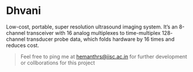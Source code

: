 # Dhvani
Low-cost, portable, super resolution ultrasound imaging system. It’s an 8-channel transceiver with 16 analog multiplexes to time-multiplex 128-
channel transducer probe data, which folds hardware by 16 times and reduces cost. 

> Feel free to ping me at hemanthrs@iisc.ac.in for further development or collborations for this project 
